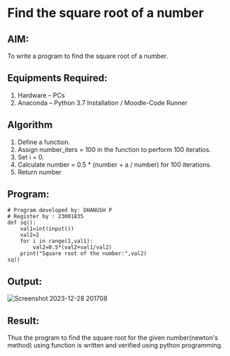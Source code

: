 # Find the square root of a number

## AIM:
To write a program to find the square root of a number.

## Equipments Required:
1. Hardware – PCs
2. Anaconda – Python 3.7 Installation / Moodle-Code Runner

## Algorithm
1. Define a function.
2. Assign number_iters = 100 in the function to perform 100 iteratios.
3. Set i = 0.
4. Calculate  number = 0.5 * (number + a / number) for 100 iterations.
5. Return number

## Program:
```
# Program developed by: DHANUSH P
# Register by : 23001835
def sq():
    val1=int(input())
    val2=2 
    for i in range(1,val1):
        val2=0.5*(val2+val1/val2)
    print("Square root of the number:",val2)
sq()
```

## Output:
![Screenshot 2023-12-28 201708](https://github.com/Dhanush0143/Square-root-of-a-number/assets/139841924/aad33ece-64df-44b7-a29e-f0723e524827)



## Result:
Thus the program to find the square root for the given number(newton's method) using function is written and verified using python programming.
